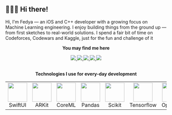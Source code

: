 ## 🏄🏻‍♂️ Hi there!
<p>Hi, I'm Fedya — an iOS and C++ developer with a growing focus on Machine Learning engineering. I enjoy building things from the ground up — from first sketches to real-world solutions. I spend a fair bit of time on Codeforces, Codewars and Kaggle, just for the fun and challenge of it</p>

<div align="center">
  <p><b>You may find me here</b></p>
  <a href="www.linkedin.com/in/fskatkov">
    <img src="https://img.shields.io/badge/LinkedIn-0032A0?style=for-the-badge&labelColor=black" />
  </a>
  <a href="https://leetcode.com/u/charming_whaley/">
    <img src="https://img.shields.io/badge/Leetcode-FFA116?style=for-the-badge&labelColor=black" />
  </a>
  <a href="https://www.codewars.com/users/charming_whaley">
    <img src="https://img.shields.io/badge/Codewars-B1361E?style=for-the-badge&labelColor=black" />
  </a>
  <a href="https://codeforces.com/profile/charming_whaley">
    <img src="https://img.shields.io/badge/Codeforces-1F8ACB?style=for-the-badge&labelColor=black" />
  </a>
  <a href="https://www.kaggle.com/fedyakatkov">
    <img src="https://img.shields.io/badge/Kaggle-20BEFF?style=for-the-badge&labelColor=black&logoColor=20BEFF" />
  </a>
</div>

<br />

<p align="center"><b>Technologies I use for every-day development</b></p>
<table align="center">
  <tr>
    <td align="center">
      <img src="https://developer.apple.com/assets/elements/icons/swiftui/swiftui-96x96_2x.png" width="60px"><br/>SwiftUI
    </td>
    <td align="center">
      <img src="https://static.wikia.nocookie.net/ipod/images/d/d1/ARKit_2_icon.png/revision/latest?cb=20220417062630" width="60px"><br/>ARKit
    </td>
    <td align="center">
      <img src="https://developer.apple.com/assets/elements/icons/core-ml/core-ml-128x128_2x.png" width="60px"><br/>CoreML
    </td>
        <td align="center">
      <img src="https://cdn.simpleicons.org/pandas/150458" width="60px"><br/>Pandas
    </td>
    <td align="center">
      <img src="https://cdn.simpleicons.org/scikitlearn/F7931E" width="60px"><br />Scikit
    </td>
    <td align="center">
      <img src="https://cdn.simpleicons.org/tensorflow/FF6F00" width="60px"><br />Tensorflow
    </td>
    <td align="center">
      <img src="https://cdn.simpleicons.org/opencv/5C3EE8" width="60px"><br />OpenCV
    </td>
    <td align="center">
      <img src="https://cdn.simpleicons.org/streamlit/ff4b4b" width="60px"><br/>Streamlit
    </td>
    <td align="center">
      <img src="https://developer.apple.com/assets/elements/icons/metal/metal-96x96_2x.png" width="60px"><br/>Metal
    </td>
  </tr>
</table>
